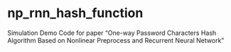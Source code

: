 # np_rnn_hash_function
Simulation Demo Code for paper “One-way Password Characters Hash Algorithm Based on Nonlinear Preprocess and Recurrent Neural Network”
